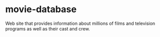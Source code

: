 # movie-database
Web site that provides information about millions of films and television programs as well as their cast and crew.
